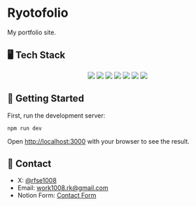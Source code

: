 # Ryotofolio

My portfolio site.

## 🖥️ Tech Stack

<p align="center">
  <img src="https://img.shields.io/badge/Next-v14.2.14-ffffff?logo=next.js">
  <img src="https://img.shields.io/badge/React-v18-61dafb?logo=react">
  <img src="https://img.shields.io/badge/TypeScript-v5-3178c6?logo=typescript">
  <img src="https://img.shields.io/badge/TailwindCSS-v3.4.1-06b6d4?logo=tailwindcss">
  <img src="https://img.shields.io/badge/shadcn/ui-v2.1.4-000000?logo=shadcn/ui">
  <img src="https://img.shields.io/badge/Magic UI-v0.1.1-F68AC0">
  <img src="https://img.shields.io/badge/Vercel-Deployed-000000?logo=vercel">
</p>

## 🚀 Getting Started

First, run the development server:

```bash
npm run dev
```

Open [http://localhost:3000](http://localhost:3000) with your browser to see the result.

## 📧 Contact

- X: [@rfse1008](https://x.com/rfse1008)
- Email: [work1008.rk@gmail.com](mailto:work1008.rk@gmail.com)
- Notion Form: [Contact Form](https://reinvented-mist-434.notion.site/134d0be1bb8d8141a560ec064ed20baf?pvs=105)
